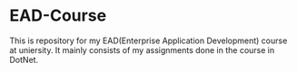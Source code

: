 # EAD-Course
This is repository for my EAD(Enterprise Application Development) course at uniersity.
It mainly consists of my assignments done in the course in DotNet.
